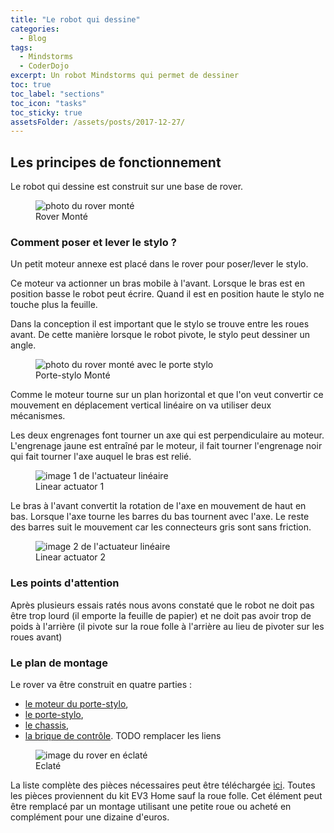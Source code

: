 ```yaml
---
title: "Le robot qui dessine"
categories:
  - Blog
tags:
  - Mindstorms
  - CoderDojo
excerpt: Un robot Mindstorms qui permet de dessiner
toc: true
toc_label: "sections"
toc_icon: "tasks"
toc_sticky: true
assetsFolder: /assets/posts/2017-12-27/
---
```


## Les principes de fonctionnement

Le robot qui dessine est construit sur une base de rover.

<figure>
  <img src="{{site.baseurl}}{{page.assetsFolder}}0-ensemble/dessinateurv2-all-small.png" alt="photo du rover monté">
  <figcaption>Rover Monté</figcaption>
</figure>

### Comment poser et lever le stylo ?

Un petit moteur annexe est placé dans le rover pour poser/lever le stylo.

Ce moteur va actionner un bras mobile à l'avant. Lorsque le bras est en position basse le robot peut écrire. Quand il est en position haute le stylo ne touche plus la feuille.

Dans la conception il est important que le stylo se trouve entre les roues avant. De cette manière lorsque le robot pivote, le stylo peut dessiner un angle.

<figure>
  <img src="{{site.baseurl}}{{page.assetsFolder}}0-ensemble/dessinateurv2-all-avec-porte-stylo-small.png" alt="photo du rover monté avec le porte stylo">
  <figcaption>Porte-stylo Monté</figcaption>
</figure>

Comme le moteur tourne sur un plan horizontal et que l'on veut convertir ce mouvement en déplacement vertical linéaire on va utiliser deux mécanismes.

Les deux engrenages font tourner un axe qui est perpendiculaire au moteur. L'engrenage jaune est entraîné par le moteur, il fait tourner l'engrenage noir qui fait tourner l'axe auquel le bras est relié.

<figure>
  <img src="{{site.baseurl}}{{page.assetsFolder}}0-ensemble/linear-actuator-1.png" alt="image 1 de l'actuateur linéaire">
  <figcaption>Linear actuator 1</figcaption>
</figure>

Le bras à l'avant convertit la rotation de l'axe en mouvement de haut en bas. Lorsque l'axe tourne les barres du bas tournent avec l'axe. Le reste des barres suit le mouvement car les connecteurs gris sont sans friction.

<figure>
  <img src="{{site.baseurl}}{{page.assetsFolder}}0-ensemble/linear-actuator-2.png" alt="image 2 de l'actuateur linéaire">
  <figcaption>Linear actuator 2</figcaption>
</figure>

### Les points d'attention

Après plusieurs essais ratés nous avons constaté que le robot ne doit pas être trop lourd (il emporte la feuille de papier) et ne doit pas avoir trop de poids à l'arrière (il pivote sur la roue folle à l'arrière au lieu de pivoter sur les roues avant)


### Le plan de montage

Le rover va être construit en quatre parties :
- [le moteur du porte-stylo]({{site.prefix}}/blog/2017/12/28/le-robot-qui-dessine-v2-2),
- [le porte-stylo]({{site.prefix}}/blog/2017/12/28/le-robot-qui-dessine-v2-3),
- [le chassis]({{site.prefix}}/blog/2017/12/29/le-robot-qui-dessine-v2-4),
- [la brique de contrôle]({{site.prefix}}/blog/2017/12/29/le-robot-qui-dessine-v2-5).
TODO remplacer les liens

<figure>
  <img src="{{site.baseurl}}{{page.assetsFolder}}0-ensemble/dessinateurv2-avec-porte-stylo-exploded.png" alt="image du rover en éclaté">
  <figcaption>Eclaté</figcaption>
</figure>

La liste complète des pièces nécessaires peut être téléchargée [ici]({{site.baseurl}}{{page.assetsFolder}}/BOM-dessinateurv2-avec-porte-stylo.xlsx). Toutes les pièces proviennent du kit EV3 Home sauf la roue folle. Cet élément peut être remplacé par un montage utilisant une petite roue ou acheté en complément pour une dizaine d'euros.


